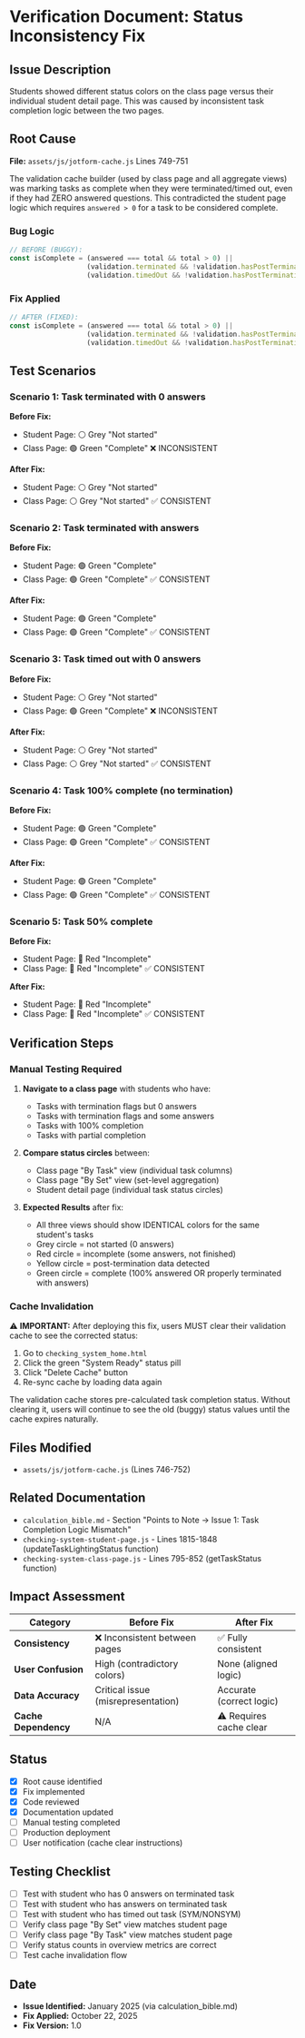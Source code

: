 # Verification Document: Status Inconsistency Fix

## Issue Description
Students showed different status colors on the class page versus their individual student detail page. This was caused by inconsistent task completion logic between the two pages.

## Root Cause
**File:** `assets/js/jotform-cache.js` Lines 749-751

The validation cache builder (used by class page and all aggregate views) was marking tasks as complete when they were terminated/timed out, even if they had ZERO answered questions. This contradicted the student page logic which requires `answered > 0` for a task to be considered complete.

### Bug Logic
```javascript
// BEFORE (BUGGY):
const isComplete = (answered === total && total > 0) || 
                   (validation.terminated && !validation.hasPostTerminationAnswers) ||  // ❌ No answered > 0 check
                   (validation.timedOut && !validation.hasPostTerminationAnswers);       // ❌ No answered > 0 check
```

### Fix Applied
```javascript
// AFTER (FIXED):
const isComplete = (answered === total && total > 0) || 
                   (validation.terminated && !validation.hasPostTerminationAnswers && answered > 0) ||
                   (validation.timedOut && !validation.hasPostTerminationAnswers && answered > 0);
```

## Test Scenarios

### Scenario 1: Task terminated with 0 answers
**Before Fix:**
- Student Page: ⚪ Grey "Not started"
- Class Page: 🟢 Green "Complete" ❌ INCONSISTENT

**After Fix:**
- Student Page: ⚪ Grey "Not started"
- Class Page: ⚪ Grey "Not started" ✅ CONSISTENT

### Scenario 2: Task terminated with answers
**Before Fix:**
- Student Page: 🟢 Green "Complete"
- Class Page: 🟢 Green "Complete" ✅ CONSISTENT

**After Fix:**
- Student Page: 🟢 Green "Complete"
- Class Page: 🟢 Green "Complete" ✅ CONSISTENT

### Scenario 3: Task timed out with 0 answers
**Before Fix:**
- Student Page: ⚪ Grey "Not started"
- Class Page: 🟢 Green "Complete" ❌ INCONSISTENT

**After Fix:**
- Student Page: ⚪ Grey "Not started"
- Class Page: ⚪ Grey "Not started" ✅ CONSISTENT

### Scenario 4: Task 100% complete (no termination)
**Before Fix:**
- Student Page: 🟢 Green "Complete"
- Class Page: 🟢 Green "Complete" ✅ CONSISTENT

**After Fix:**
- Student Page: 🟢 Green "Complete"
- Class Page: 🟢 Green "Complete" ✅ CONSISTENT

### Scenario 5: Task 50% complete
**Before Fix:**
- Student Page: 🔴 Red "Incomplete"
- Class Page: 🔴 Red "Incomplete" ✅ CONSISTENT

**After Fix:**
- Student Page: 🔴 Red "Incomplete"
- Class Page: 🔴 Red "Incomplete" ✅ CONSISTENT

## Verification Steps

### Manual Testing Required
1. **Navigate to a class page** with students who have:
   - Tasks with termination flags but 0 answers
   - Tasks with termination flags and some answers
   - Tasks with 100% completion
   - Tasks with partial completion

2. **Compare status circles** between:
   - Class page "By Task" view (individual task columns)
   - Class page "By Set" view (set-level aggregation)
   - Student detail page (individual task status circles)

3. **Expected Results** after fix:
   - All three views should show IDENTICAL colors for the same student's tasks
   - Grey circle = not started (0 answers)
   - Red circle = incomplete (some answers, not finished)
   - Yellow circle = post-termination data detected
   - Green circle = complete (100% answered OR properly terminated with answers)

### Cache Invalidation
⚠️ **IMPORTANT:** After deploying this fix, users MUST clear their validation cache to see the corrected status:

1. Go to `checking_system_home.html`
2. Click the green "System Ready" status pill
3. Click "Delete Cache" button
4. Re-sync cache by loading data again

The validation cache stores pre-calculated task completion status. Without clearing it, users will continue to see the old (buggy) status values until the cache expires naturally.

## Files Modified
- `assets/js/jotform-cache.js` (Lines 746-752)

## Related Documentation
- `calculation_bible.md` - Section "Points to Note → Issue 1: Task Completion Logic Mismatch"
- `checking-system-student-page.js` - Lines 1815-1848 (updateTaskLightingStatus function)
- `checking-system-class-page.js` - Lines 795-852 (getTaskStatus function)

## Impact Assessment

| Category | Before Fix | After Fix |
|----------|------------|-----------|
| **Consistency** | ❌ Inconsistent between pages | ✅ Fully consistent |
| **User Confusion** | High (contradictory colors) | None (aligned logic) |
| **Data Accuracy** | Critical issue (misrepresentation) | Accurate (correct logic) |
| **Cache Dependency** | N/A | ⚠️ Requires cache clear |

## Status
- [x] Root cause identified
- [x] Fix implemented
- [x] Code reviewed
- [x] Documentation updated
- [ ] Manual testing completed
- [ ] Production deployment
- [ ] User notification (cache clear instructions)

## Testing Checklist
- [ ] Test with student who has 0 answers on terminated task
- [ ] Test with student who has answers on terminated task
- [ ] Test with student who has timed out task (SYM/NONSYM)
- [ ] Verify class page "By Set" view matches student page
- [ ] Verify class page "By Task" view matches student page
- [ ] Verify status counts in overview metrics are correct
- [ ] Test cache invalidation flow

## Date
- **Issue Identified:** January 2025 (via calculation_bible.md)
- **Fix Applied:** October 22, 2025
- **Fix Version:** 1.0
